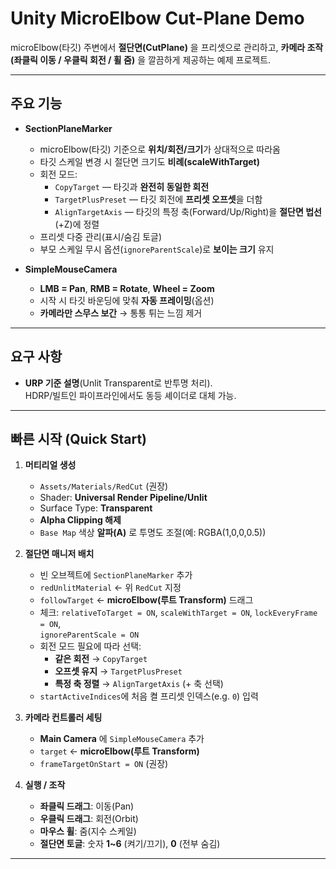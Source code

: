 # Unity MicroElbow Cut-Plane Demo

microElbow(타깃) 주변에서 **절단면(CutPlane)** 을 프리셋으로 관리하고, **카메라 조작(좌클릭 이동 / 우클릭 회전 / 휠 줌)** 을 깔끔하게 제공하는 예제 프로젝트.

---

## 주요 기능

- **SectionPlaneMarker**
  - microElbow(타깃) 기준으로 **위치/회전/크기**가 상대적으로 따라옴
  - 타깃 스케일 변경 시 절단면 크기도 **비례(scaleWithTarget)**  
  - 회전 모드:
    - `CopyTarget` — 타깃과 **완전히 동일한 회전**
    - `TargetPlusPreset` — 타깃 회전에 **프리셋 오프셋**을 더함
    - `AlignTargetAxis` — 타깃의 특정 축(Forward/Up/Right)을 **절단면 법선**(+Z)에 정렬
  - 프리셋 다중 관리(표시/숨김 토글)
  - 부모 스케일 무시 옵션(`ignoreParentScale`)로 **보이는 크기** 유지

- **SimpleMouseCamera**
  - **LMB = Pan**, **RMB = Rotate**, **Wheel = Zoom**
  - 시작 시 타깃 바운딩에 맞춰 **자동 프레이밍**(옵션)
  - **카메라만 스무스 보간** → 통통 튀는 느낌 제거

---

## 요구 사항
- **URP 기준 설명**(Unlit Transparent로 반투명 처리).  
  HDRP/빌트인 파이프라인에서도 동등 셰이더로 대체 가능.

---

## 빠른 시작 (Quick Start)

1. **머티리얼 생성**  
   - `Assets/Materials/RedCut` (권장)  
   - Shader: **Universal Render Pipeline/Unlit**  
   - Surface Type: **Transparent**  
   - **Alpha Clipping 해제**  
   - `Base Map` 색상 **알파(A)** 로 투명도 조절(예: RGBA(1,0,0,0.5))

2. **절단면 매니저 배치**  
   - 빈 오브젝트에 `SectionPlaneMarker` 추가  
   - `redUnlitMaterial` ← 위 `RedCut` 지정  
   - `followTarget` ← **microElbow(루트 Transform)** 드래그  
   - 체크: `relativeToTarget = ON`, `scaleWithTarget = ON`, `lockEveryFrame = ON`,  
     `ignoreParentScale = ON`  
   - 회전 모드 필요에 따라 선택:
     - **같은 회전** → `CopyTarget`
     - **오프셋 유지** → `TargetPlusPreset`
     - **특정 축 정렬** → `AlignTargetAxis` (+ 축 선택)
   - `startActiveIndices`에 처음 켤 프리셋 인덱스(e.g. `0`) 입력

3. **카메라 컨트롤러 세팅**  
   - **Main Camera** 에 `SimpleMouseCamera` 추가  
   - `target` ← **microElbow(루트 Transform)**  
   - `frameTargetOnStart = ON` (권장)

4. **실행 / 조작**
   - **좌클릭 드래그**: 이동(Pan)  
   - **우클릭 드래그**: 회전(Orbit)  
   - **마우스 휠**: 줌(지수 스케일)  
   - **절단면 토글**: 숫자 **1~6** (켜기/끄기), **0** (전부 숨김)

---

